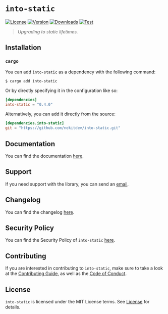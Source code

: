 # `into-static`

[![License][License Badge]][License]
[![Version][Version Badge]][Crate]
[![Downloads][Downloads Badge]][Crate]
[![Test][Test Badge]][Actions]

> *Upgrading to static lifetimes.*

## Installation

### `cargo`

You can add `into-static` as a dependency with the following command:

```console
$ cargo add into-static
```

Or by directly specifying it in the configuration like so:

```toml
[dependencies]
into-static = "0.4.0"
```

Alternatively, you can add it directly from the source:

```toml
[dependencies.into-static]
git = "https://github.com/nekitdev/into-static.git"
```

## Documentation

You can find the documentation [here][Documentation].

## Support

If you need support with the library, you can send an [email][Email].

## Changelog

You can find the changelog [here][Changelog].

## Security Policy

You can find the Security Policy of `into-static` [here][Security].

## Contributing

If you are interested in contributing to `into-static`, make sure to take a look at the
[Contributing Guide][Contributing Guide], as well as the [Code of Conduct][Code of Conduct].

## License

`into-static` is licensed under the MIT License terms. See [License][License] for details.

[Email]: mailto:support@nekit.dev

[Discord]: https://nekit.dev/chat

[Actions]: https://github.com/nekitdev/into-static/actions

[Changelog]: https://github.com/nekitdev/into-static/blob/main/CHANGELOG.md
[Code of Conduct]: https://github.com/nekitdev/into-static/blob/main/CODE_OF_CONDUCT.md
[Contributing Guide]: https://github.com/nekitdev/into-static/blob/main/CONTRIBUTING.md
[Security]: https://github.com/nekitdev/into-static/blob/main/SECURITY.md

[License]: https://github.com/nekitdev/into-static/blob/main/LICENSE

[Crate]: https://crates.io/crates/into-static
[Documentation]: https://docs.rs/into-static

[License Badge]: https://img.shields.io/crates/l/into-static
[Version Badge]: https://img.shields.io/crates/v/into-static
[Downloads Badge]: https://img.shields.io/crates/dr/into-static
[Test Badge]: https://github.com/nekitdev/into-static/workflows/test/badge.svg
